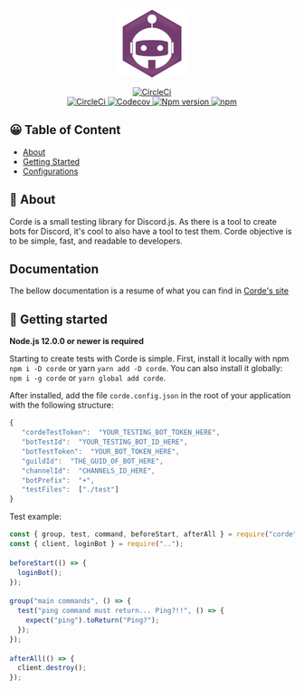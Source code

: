 <div align="center">
  <br />
  <p>
    <img width="120" height="120" src="./website/static/img/logo/android-icon-192x192.png" />
  </p>
  <p>
   <!-- <a href="https://discord.gg/f3Gs7uU">
      <img src="https://img.shields.io/discord/768647567461449778?color=7289da&logo=discord&logoColor=white" alt="Discord server" />
    </a> -->
    <a href="https://gitpod.io/#https://github.com/cordejs/corde">
      <img
        alt="CircleCi"
        src="https://img.shields.io/badge/Gitpod-ready--to--code-blue?logo=gitpod"
      />
    </a>
    <br>
    <a href="https://circleci.com/gh/cordejs/corde">
      <img
        alt="CircleCi"
        src="https://img.shields.io/circleci/build/github/cordejs/corde"
      />
    </a>
    <a href="https://codecov.io/gh/cordejs/corde">
      <img
        alt="Codecov"
        src="https://img.shields.io/codecov/c/github/cordejs/corde"
      />
    </a>
    <a href="https://www.npmjs.com/package/corde">
      <img alt="Npm version" src="https://img.shields.io/npm/v/corde" />
    </a>
    <a href="https://www.npmjs.com/package/corde">
      <img alt="npm" src="https://img.shields.io/npm/dt/corde"></a>
  </p>
</div>

## 😀 Table of Content

- [About](#-about)
- [Getting Started](#-getting-started)
- [Configurations](#%EF%B8%8F-configurations)

## 👀 About

Corde is a small testing library for Discord.js. As there is a tool to create bots for Discord, it's cool to also have a tool to test them. Corde objective is to be simple, fast, and readable to developers.

## Documentation

The bellow documentation is a resume of what you can find in [Corde's site](https://corde.netlify.app)

## 🚀 Getting started

**Node.js 12.0.0 or newer is required**

Starting to create tests with Corde is simple. First, install it locally with npm `npm i -D corde` or yarn `yarn add -D corde`. You can also install it globally: `npm i -g corde` or `yarn global add corde`.

After installed, add the file `corde.config.json` in the root of your application with the following structure:

```javascript
{
   "cordeTestToken":  "YOUR_TESTING_BOT_TOKEN_HERE",
   "botTestId":  "YOUR_TESTING_BOT_ID_HERE",
   "botTestToken":  "YOUR_BOT_TOKEN_HERE",
   "guildId":  "THE_GUID_OF_BOT_HERE",
   "channelId":  "CHANNELS_ID_HERE",
   "botPrefix":  "+",
   "testFiles":  ["./test"]
}
```

Test example:

```javascript
const { group, test, command, beforeStart, afterAll } = require("corde");
const { client, loginBot } = require("..");

beforeStart(() => {
  loginBot();
});

group("main commands", () => {
  test("ping command must return... Ping?!!", () => {
    expect("ping").toReturn("Ping?");
  });
});

afterAll(() => {
  client.destroy();
});
```

